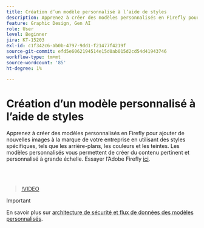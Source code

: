```yaml
---
title: Création d’un modèle personnalisé à l’aide de styles
description: Apprenez à créer des modèles personnalisés en Firefly pour ajouter de nouvelles images à la marque de votre entreprise
feature: Graphic Design, Gen AI
role: User
level: Beginner
jira: KT-15203
exl-id: c1f342c6-ab0b-4797-9dd1-f21477f4219f
source-git-commit: efd5e6062194514e15d0ab015d2cd54d41943746
workflow-type: tm+mt
source-wordcount: '85'
ht-degree: 1%

---
```


# Création d’un modèle personnalisé à l’aide de styles

Apprenez à créer des modèles personnalisés en Firefly pour ajouter de nouvelles images à la marque de votre entreprise en utilisant des styles spécifiques, tels que les arrière-plans, les couleurs et les teintes. Les modèles personnalisés vous permettent de créer du contenu pertinent et personnalisé à grande échelle. Essayer l’Adobe Firefly [ici](https://firefly.adobe.com/).

<br> 

>[!VIDEO](https://video.tv.adobe.com/v/3428003?quality=12&learn=on&hidetitle=true)

>[!IMPORTANT]
>
>En savoir plus sur [architecture de sécurité et flux de données des modèles personnalisés](https://www.adobe.com/content/dam/cc/en/trust-center/ungated/whitepapers/creative-cloud/adobe-firefly-custom-models-security-fact-sheet.pdf).
